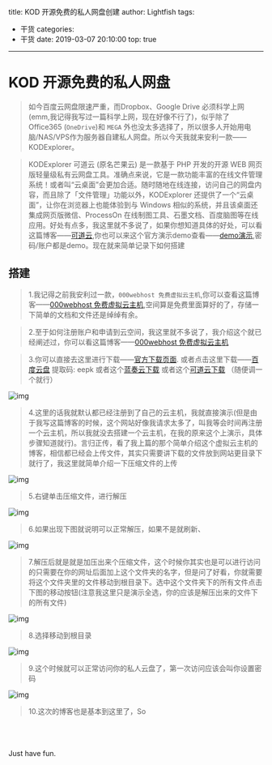 title: KOD 开源免费的私人网盘创建
author: Lightfish
tags:
  - 干货
categories:
  - 干货
date: 2019-03-07 20:10:00
top: true
---
# KOD 开源免费的私人网盘

>如今百度云网盘限速严重，而Dropbox、Google Drive 必须科学上网(emm,我记得我写过一篇科学上网，现在好像不行了)，似乎除了 Office365 (`OneDrive`)和 `MEGA` 外也没太多选择了，所以很多人开始用电脑/NAS/VPS作为服务器自建私人网盘。所以今天我就来安利一款——KODExplorer。

<!-- more -->

>KODExplorer 可道云 (原名芒果云) 是一款基于 PHP 开发的开源 WEB 网页版轻量级私有云网盘工具。准确点来说，它是一款功能丰富的在线文件管理系统！或者叫“云桌面”会更加合适。随时随地在线连接，访问自己的网盘内容，而且除了「文件管理」功能以外，KODExplorer 还提供了一个“云桌面”，让你在浏览器上也能体验到与 Windows 相似的系统，并且该桌面还集成网页版微信、ProcessOn 在线制图工具、石墨文档、百度脑图等在线应用。好处有点多，我这里就不多说了，如果你想知道具体的好处，可以看这篇博客——[可道云](https://www.iplaysoft.com/kodexplorer.html),你也可以来这个官方演示demo查看——[demo演示](http://demo.kodcloud.com/index.php),密码/账户都是demo。现在就来简单记录下如何搭建

## 搭建

>1.我记得之前我安利过一款，`000webhost 免费虚拟云主机`,你可以查看这篇博客——[000webhost 免费虚拟云主机](/2019/02/09/000webhost-免费虚拟云主机/),空间算是免费里面算好的了，存储一下简单的文档和文件还是绰绰有余。

>2.至于如何注册账户和申请到云空间，我这里就不多说了，我介绍这个就已经阐述过，你可以看这篇博客——[000webhost 免费虚拟云主机](/2019/02/09/000webhost-免费虚拟云主机/)

>3.你可以直接去这里进行下载——[官方下载页面](https://kodcloud.com/download/). 或者点击这里下载——[百度云盘](https://pan.baidu.com/s/14_NFLAfVOctOsjOTLoaHMQ) 提取码: eepk 或者这个[蓝奏云下载](https://www.lanzous.com/i3cnt0h) 或者这个[可道云下载](http://lightfish.cf/index.php?share/file&user=1&sid=u7P4fdFI)  （随便调一个就行）

![img](http://qnpic.top\kod%5C1.jpg)

>4.这里的话我就默认都已经注册到了自己的云主机，我就直接演示(但是由于我写这篇博客的时候，这个网站好像我请求太多了，叫我等会时间再注册一个云主机，所以我就没去搭建一个云主机，在我的原来这个上演示，具体步骤知道就行)。言归正传，看了我上篇的那个简单介绍这个虚拟云主机的博客，相信都已经会上传文件，其实只需要讲下载的文件放到网站更目录下就行了，我这里就简单介绍一下压缩文件的上传

![img](http://qnpic.top\kod%5C2.jpg)

>5.右键单击压缩文件，进行解压

![img](http://qnpic.top\kod%5C3.jpg)

>6.如果出现下图就说明可以正常解压，如果不是就刷新、

![img](http://qnpic.top\kod%5C4.jpg)

>7.解压后就是就是加压出来个压缩文件，这个时候你其实也是可以进行访问的只需要在你的网址后面加上这个文件夹的名字，但是问了好看，你就需要将这个文件夹里的文件移动到根目录下。选中这个文件夹下的所有文件点击下图的移动按钮(注意我这里只是演示全选，你的应该是解压出来的文件下的所有文件)

![img](http://qnpic.top\kod%5C5.jpg)

>8.选择移动到根目录

![img](http://qnpic.top\kod%5C6.jpg)

>9.这个时候就可以正常访问你的私人云盘了，第一次访问应该会叫你设置密码

![img](http://qnpic.top\kod%5C7.jpg)

>10.这次的博客也是基本到这里了，So

<br><br><br>Just have fun.
